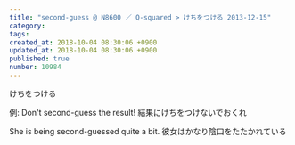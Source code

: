 ```yaml
---
title: "second-guess @ N8600 ／ Q-squared > けちをつける 2013-12-15"
category: 
tags: 
created_at: 2018-10-04 08:30:06 +0900
updated_at: 2018-10-04 08:30:06 +0900
published: true
number: 10984
---
```


けちをつける

例:
Don't second-guess the result!
結果にけちをつけないでおくれ

She is being second-guessed quite a bit.
彼女はかなり陰口をたたかれている

